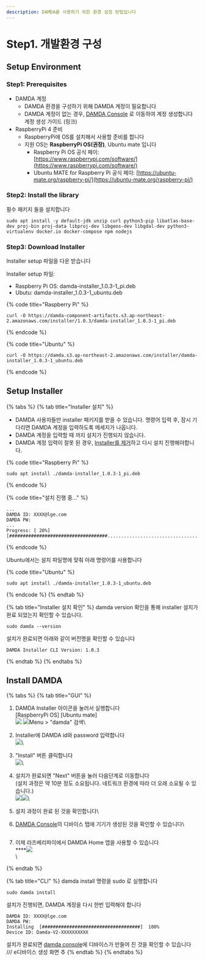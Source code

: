 ```yaml
---
description: DAMDA를 사용하기 위한 환경 설정 방법입니다
---
```


# Step1. 개발환경 구성

## Setup Environment <a href="#setup-environment" id="setup-environment"></a>

### Step1: Prerequisites

* DAMDA 계정
  * DAMDA 환경을 구성하기 위해 DAMDA 계정이 필요합니다
  * DAMDA 계정이 없는 경우, [DAMDA Console](http://damda.lge.com/login?redirect=%2Fhome) 로 이동하여 계정 생성합니다\
    계정 생성 가이드 (링크)
* RaspberryPi 4 준비
  * RaspberryPi에 OS를 설치해서 사용할 준비를 합니다
  * 지원 OS는 **RaspberryPi OS(권장)**, Ubuntu mate 입니다
    * Raspberry Pi OS 공식 페이: [https://www.raspberrypi.com/software/](https://www.raspberrypi.com/software/)
    * &#x20;Ubuntu MATE for Raspberry Pi 공식 페이: [https://ubuntu-mate.org/raspberry-pi/](https://ubuntu-mate.org/raspberry-pi/)

### Step2: Install the library

필수 패키지 들을 설치합니다

```shell
sudo apt install -y default-jdk unzip curl python3-pip libatlas-base-dev proj-bin proj-data libproj-dev libgeos-dev libgdal-dev python3-virtualenv docker.io docker-compose npm nodejs
```

### Step3: Download Installer

Installer setup 파일을 다운 받습니다

Installer setup 파일:&#x20;

* Raspberry Pi OS: damda-installer\_1.0.3-1\_pi.deb
* Ubutu: damda-installer\_1.0.3-1\_ubuntu.deb

{% code title="Raspberry Pi" %}
```shell
curl -O https://damda-component-artifacts.s3.ap-northeast-2.amazonaws.com/installer/1.0.3/damda-installer_1.0.3-1_pi.deb
```
{% endcode %}

{% code title="Ubuntu" %}
```shell
curl -O https://damda.s3.ap-northeast-2.amazonaws.com/installer/damda-installer_1.0.3-1_ubuntu.deb
```
{% endcode %}

## Setup Installer

{% tabs %}
{% tab title="Installer 설치" %}
* DAMDA 사용자들만 installer 패키지를 받을 수 있습니다. 명령어 입력 후, 잠시 기다리면 DAMDA 계정을 입력하도록 메세지가 나옵니다.&#x20;
* DAMDA 계정을 입력할 때 까지 설치가 진행되지 않습니다.&#x20;
* DAMDA 계정 입력이 잘못 된 경우, [Installer를 제거](../fundamentals/damda/damda-installer/remove-damda-installer.md)하고 다시 설치 진행해야합니다.

{% code title="Raspberry Pi" %}
```shell
sudo apt install ./damda-installer_1.0.3-1_pi.deb
```
{% endcode %}

{% code title="설치 진행 중..." %}
```shell
...
DAMDA ID: XXXX@lge.com
DAMDA PW:
...
Progress: [ 20%] [####################################................................................................................................................................................]
```
{% endcode %}



&#x20;Ubuntu에서는 설치 파일명에 맞춰 아래 명령어를 사용합니다

{% code title="Ubuntu" %}
```shell
sudo apt install ./damda-installer_1.0.3-1_ubuntu.deb
```
{% endcode %}
{% endtab %}

{% tab title="Installer 설치 확인" %}
damda version 확인을 통해 installer 설치가 완료 되었는지 확인할 수 있습니다.

```shell
sudo damda --version
```

설치가 완료되면 아래와 같이 버전명을 확인할 수 있습니다

```
DAMDA Installer CLI Version: 1.0.3
```
{% endtab %}
{% endtabs %}

## Install DAMDA

{% tabs %}
{% tab title="GUI" %}
1. DAMDA Installer 아이콘을 눌러서 실행합니다\
   \[RaspberryPi OS]                                         \[Ubuntu mate]\
   ![](<../.gitbook/assets/image (7) (2).png>)   ![Menu > "damda" 검색](https://files.gitbook.com/v0/b/gitbook-x-prod.appspot.com/o/spaces%2Fl3Km0lGSEvAZ1z7FtNCb%2Fuploads%2Fo39jplzTATPRX20mYEYA%2Fimage.png?alt=media\&token=df171290-7f44-4663-8051-69634d1bca2d)\

2. Installer에 DAMDA id와 password 입력합니다\
   ![](https://files.gitbook.com/v0/b/gitbook-x-prod.appspot.com/o/spaces%2Fl3Km0lGSEvAZ1z7FtNCb%2Fuploads%2FfrLwzBJnl9AwXT8JUcwk%2Fimage.png?alt=media\&token=1c2059d0-6a04-479a-b65f-bb9427f9e038)\

3. "Install" 버튼 클릭합니다\
   ![](https://files.gitbook.com/v0/b/gitbook-x-prod.appspot.com/o/spaces%2Fl3Km0lGSEvAZ1z7FtNCb%2Fuploads%2F864kgxVwYclEkleIzerW%2Fimage.png?alt=media\&token=033a5c0f-44ac-4158-8ed8-16e7b5c366df)\

4. 설치가 완료되면 "Next" 버튼을 눌러 다음단계로 이동합니다 \
   (설치 과정은 약 10분 정도 소요됩니다. 네트워크 환경에 따라 더 오래 소요될 수 있습니다.)\
   ![](https://files.gitbook.com/v0/b/gitbook-x-prod.appspot.com/o/spaces%2Fl3Km0lGSEvAZ1z7FtNCb%2Fuploads%2FiVEw9LLe2TVUGYZgOPBq%2Fimage.png?alt=media\&token=7bd85b06-c8f6-468d-a9fb-79c896a2a43b) ​![](<../.gitbook/assets/image (2) (3).png>)\

5. 설치 과정이 완료 된 것을 확인합니다\

6.  [DAMDA Console](http://damda.lge.com/)의 디바이스 탭에 기기가 생성된 것을 확인할 수 있습니다\


    <figure><img src="../.gitbook/assets/image (8) (3).png" alt=""><figcaption></figcaption></figure>
7. 이제 라즈베리파이에서 DAMDA Home 앱을 사용할 수 있습니다\
   ****![](<../.gitbook/assets/image (4).png>)\
   \

{% endtab %}

{% tab title="CLI" %}
damda install 명령을 sudo 로 실행합니다

```shell
sudo damda install
```



설치가 진행되면, DAMDA 계정을 다시 한번 입력해야 합니다

```shell
DAMDA ID: XXXX@lge.com
DAMDA PW:
Installing  [####################################]  100%
Device ID: Damda-V2-XXXXXXXXXX
```



설치가 완료되면 [damda console](http://damda.lge.com/home)에 디바이스가 만들어 진 것을 확인할 수 있습니다\
/// e디바이스 생성 화면 추
{% endtab %}
{% endtabs %}
